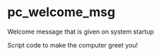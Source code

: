 # pc_welcome_msg
Welcome message that is given on system startup

Script code to make the computer greet you!
